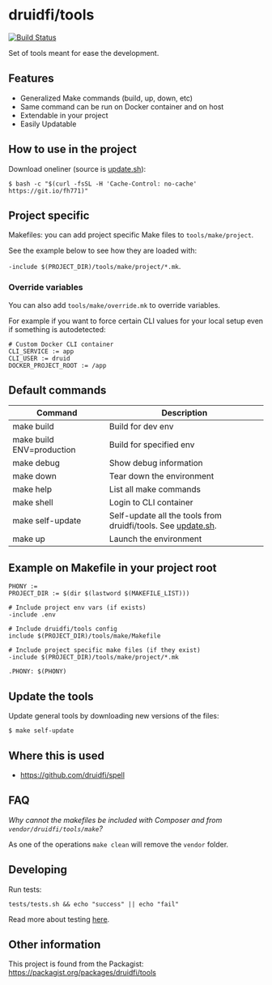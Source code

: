 # druidfi/tools

[![Build Status](https://travis-ci.com/druidfi/tools.svg?branch=master)](https://travis-ci.com/druidfi/tools)

Set of tools meant for ease the development.

## Features

- Generalized Make commands (build, up, down, etc)
- Same command can be run on Docker container and on host
- Extendable in your project
- Easily Updatable

## How to use in the project

Download oneliner (source is [update.sh](update.sh)):

```
$ bash -c "$(curl -fsSL -H 'Cache-Control: no-cache' https://git.io/fh771)"
```

## Project specific

Makefiles: you can add project specific Make files to `tools/make/project`.

See the example below to see how they are loaded with:

`-include $(PROJECT_DIR)/tools/make/project/*.mk`.

### Override variables

You can also add `tools/make/override.mk` to override variables.

For example if you want to force certain CLI values for your local setup even if something is autodetected:

```
# Custom Docker CLI container
CLI_SERVICE := app
CLI_USER := druid
DOCKER_PROJECT_ROOT := /app
```

## Default commands

Command | Description
--- | ---
make build | Build for dev env
make build ENV=production | Build for specified env
make debug | Show debug information
make down | Tear down the environment
make help | List all make commands
make shell | Login to CLI container
make self-update | Self-update all the tools from druidfi/tools. See [update.sh](update.sh).
make up | Launch the environment

## Example on Makefile in your project root

```
PHONY :=
PROJECT_DIR := $(dir $(lastword $(MAKEFILE_LIST)))

# Include project env vars (if exists)
-include .env

# Include druidfi/tools config
include $(PROJECT_DIR)/tools/make/Makefile

# Include project specific make files (if they exist)
-include $(PROJECT_DIR)/tools/make/project/*.mk

.PHONY: $(PHONY)
```

## Update the tools

Update general tools by downloading new versions of the files:

```
$ make self-update
```

## Where this is used

- https://github.com/druidfi/spell

## FAQ

*Why cannot the makefiles be included with Composer and from `vendor/druidfi/tools/make`?*

As one of the operations `make clean` will remove the `vendor` folder.

## Developing

Run tests:

```
tests/tests.sh && echo "success" || echo "fail"
```

Read more about testing [here](tests/README.md).

## Other information

This project is found from the Packagist: https://packagist.org/packages/druidfi/tools

